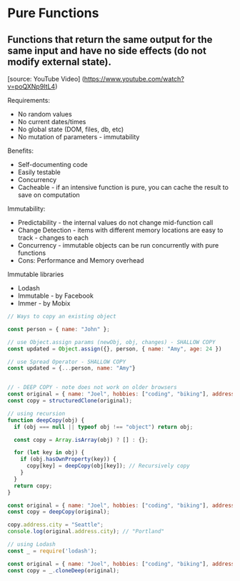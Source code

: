 # Pure Functions

## Functions that return the same output for the same input and have no side effects (do not modify external state).

[source: YouTube Video] (https://www.youtube.com/watch?v=poQXNp9ItL4)

Requirements:
- No random values
- No current dates/times
- No global state (DOM, files, db, etc)
- No mutation of parameters - immutability

Benefits:
- Self-documenting code
- Easily testable
- Concurrency
- Cacheable - if an intensive function is pure, you can cache the result to save on computation

Immutability:
- Predictability - the internal values do not change mid-function call
- Change Detection - items with different memory locations are easy to track - changes to each
- Concurrency - immutable objects can be run concurrently with pure functions
- Cons: Performance and Memory overhead

Immutable libraries
- Lodash
- Immutable - by Facebook
- Immer - by Mobix

``` javaScript
// Ways to copy an existing object

const person = { name: "John" };

// use Object.assign params (newObj, obj, changes) - SHALLOW COPY
const updated = Object.assign({}, person, { name: "Amy", age: 24 })

// use Spread Operator - SHALLOW COPY
const updated = {...person, name: "Amy"}


// - DEEP COPY - note does not work on older browsers
const original = { name: "Joel", hobbies: ["coding", "biking"], address: { city: "Portland" } };
const copy = structuredClone(original);

// using recursion
function deepCopy(obj) {
  if (obj === null || typeof obj !== "object") return obj;

  const copy = Array.isArray(obj) ? [] : {};

  for (let key in obj) {
    if (obj.hasOwnProperty(key)) {
      copy[key] = deepCopy(obj[key]); // Recursively copy
    }
  }
  return copy;
}

const original = { name: "Joel", hobbies: ["coding", "biking"], address: { city: "Portland" } };
const copy = deepCopy(original);

copy.address.city = "Seattle";
console.log(original.address.city); // "Portland"

// using Lodash
const _ = require('lodash');

const original = { name: "Joel", hobbies: ["coding", "biking"], address: { city: "Portland" } };
const copy = _.cloneDeep(original);


